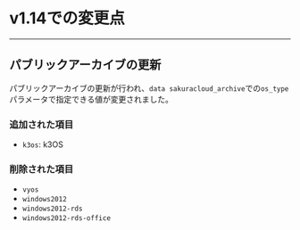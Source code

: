 # v1.14での変更点

---

## パブリックアーカイブの更新

パブリックアーカイブの更新が行われ、`data sakuracloud_archive`での`os_type`パラメータで指定できる値が変更されました。

### 追加された項目

- `k3os`: k3OS

### 削除された項目

- `vyos`
- `windows2012`
- `windows2012-rds`
- `windows2012-rds-office`
